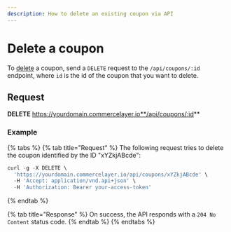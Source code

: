 ```yaml
---
description: How to delete an existing coupon via API
---
```


# Delete a coupon

To <a href="https://docs.commercelayer.io/developers/deleting-resources" target="_blank">delete</a> a coupon, send a `DELETE` request to the `/api/coupons/:id` endpoint, where `id` is the id of the coupon that you want to delete.

## Request

**DELETE** https://yourdomain.commercelayer.io**/api/coupons/:id**

### Example

{% tabs %}
{% tab title="Request" %}
The following request tries to delete the coupon identified by the ID "xYZkjABcde":

```javascript
curl -g -X DELETE \
  'https://yourdomain.commercelayer.io/api/coupons/xYZkjABcde' \
  -H 'Accept: application/vnd.api+json' \
  -H 'Authorization: Bearer your-access-token'
```
{% endtab %}

{% tab title="Response" %}
On success, the API responds with a `204 No Content` status code.
{% endtab %}
{% endtabs %}

